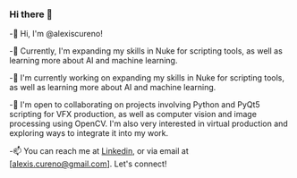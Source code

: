### Hi there 👋

-👋 Hi, I'm @alexiscureno!

-👀  Currently, I'm expanding my skills in Nuke for scripting tools, as well as learning more about AI and machine learning.

-🌱 I'm currently working on expanding my skills in Nuke for scripting tools, as well as learning more about AI and machine learning.

-💞️ I'm open to collaborating on projects involving Python and PyQt5 scripting for VFX production, as well as computer vision and image processing using OpenCV. I'm also very interested in virtual production and exploring ways to integrate it into my work.

-📫 You can reach me at [Linkedin](https://www.linkedin.com/in/alexis-cureno-77600/), or via email at [alexis.cureno@gmail.com]. Let's connect!
